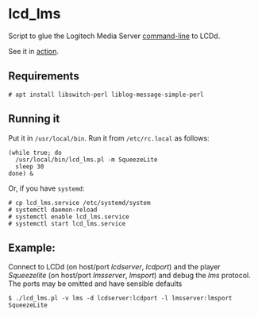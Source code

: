 # lcd_lms
Script to glue the Logitech Media Server 
[command-line](http://wiki.slimdevices.com/index.php/Logitech_Media_Server_CLI) to LCDd.

See it in [action](https://programmablehardware.blogspot.ie/2013/06/squeezeplug-lcd.html).

## Requirements

```
# apt install libswitch-perl liblog-message-simple-perl
```

## Running it
Put it in `/usr/local/bin`. Run it from `/etc/rc.local` as follows:

```
(while true; do
  /usr/local/bin/lcd_lms.pl -m SqueezeLite
  sleep 30
done) &
```

Or, if you have `systemd`:

```
# cp lcd_lms.service /etc/systemd/system
# systemctl daemon-reload
# systemctl enable lcd_lms.service
# systemctl start lcd_lms.service
```

## Example:
Connect to LCDd (on host/port _lcdserver_, _lcdport_) and 
the player _Squeezelite_ (on host/port _lmsserver_, _lmsport_) 
and debug the _lms_ protocol. The ports may be omitted and have sensible
defaults

```
$ ./lcd_lms.pl -v lms -d lcdserver:lcdport -l lmsserver:lmsport SqueezeLite
```
